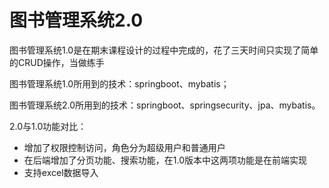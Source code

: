 # 图书管理系统2.0

图书管理系统1.0是在期末课程设计的过程中完成的，花了三天时间只实现了简单的CRUD操作，当做练手

图书管理系统1.0所用到的技术：springboot、mybatis；

图书管理系统2.0所用到的技术：springboot、springsecurity、jpa、mybatis。

2.0与1.0功能对比：

- 增加了权限控制访问，角色分为超级用户和普通用户
- 在后端增加了分页功能、搜索功能，在1.0版本中这两项功能是在前端实现
- 支持excel数据导入
